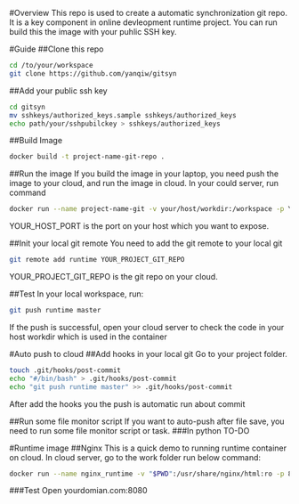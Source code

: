 #Overview
This repo is used to create a automatic synchronization git repo. It is a key component in online devleopment runtime project. You can run build this the image with your puhlic SSH key.

#Guide
##Clone this repo
```bash
cd /to/your/workspace
git clone https://github.com/yanqiw/gitsyn
```

##Add your public ssh key
```bash
cd gitsyn
mv sshkeys/authorized_keys.sample sshkeys/authorized_keys 
echo path/your/sshpubilckey > sshkeys/authorized_keys
```
##Build Image
```bash
docker build -t project-name-git-repo .
```

##Run the image
If you build the image in your laptop, you need push the image to your cloud, and run the image in cloud.
In your could server, run command
```bash
docker run --name project-name-git -v your/host/workdir:/workspace -p YOUR_HOST_PORT:22 project-name-git-repo
```
YOUR_HOST_PORT is the port on your host which you want to expose.

##Init your local git remote
You need to add the git remote to your local git
```bash
git remote add runtime YOUR_PROJECT_GIT_REPO
```
YOUR_PROJECT_GIT_REPO is the git repo on your cloud. 

##Test
In your local workspace, run:
```bash
git push runtime master
```
If the push is successful, open your cloud server to check the code in your host workdir which is used in the container 

#Auto push to cloud
##Add hooks in your local git
Go to your project folder.
```bash
touch .git/hooks/post-commit
echo "#/bin/bash" > .git/hooks/post-commit
echo "git push runtime master" >> .git/hooks/post-commit
```
After add the hooks you the push is automatic run about commit

##Run some file monitor script
If you want to auto-push after file save, you need to run some file monitor script or task.
###In python
TO-DO


#Runtime image
##Nginx
This is a quick demo to running runtime container on cloud. In cloud server, go to the work folder run below command:
```bash
docker run --name nginx_runtime -v "$PWD":/usr/share/nginx/html:ro -p 8080:80 -d nginx
```
###Test
Open yourdomian.com:8080

